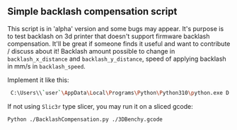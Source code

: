 ## Simple backlash compensation script


This script is in 'alpha' version and some bugs may appear. It's purpose is to test backlash on 3d printer that doesn't support firmware backlash compensation.
It'll be great if someone finds it useful and want to contribute / discuss about it!
Backlash amount possible to change in `backlash_x_distance` and `backlash_y_distance`, speed of applying backlash in mm/s in `backlash_speed`.

Implement it like this:

```sh
 C:\Users\\`user`\AppData\Local\Programs\Python\Python310\python.exe D:\\`script_path`\BacklashCompensation.py
```

If not using `Slic3r` type slicer, you may run it on a sliced gcode:

```sh
Python ./BacklashCompensation.py ./3DBenchy.gcode
```

